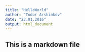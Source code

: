 ```yaml
---
title: "HelloWorld"
author: "Todor Arshinkov"
date: "23.01.2016"
output: html_document
---
```



## This is a markdown file